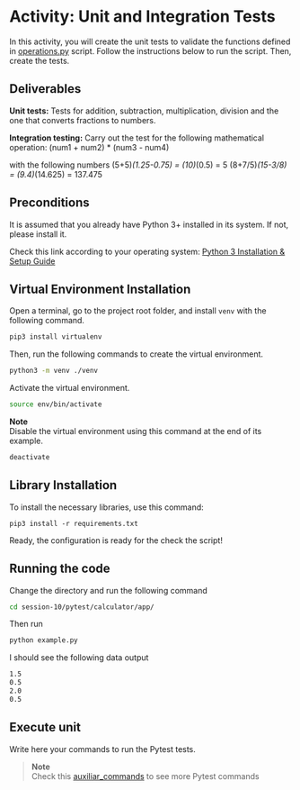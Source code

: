 # Activity: Unit and Integration Tests
In this activity, you will create the unit tests to validate the functions defined in [operations.py](app/operations.py) script. Follow the instructions below to run the script. Then, create the tests.

## Deliverables
**Unit tests:**
Tests for addition, subtraction, multiplication, division and the one that converts fractions to numbers.

**Integration testing:**
Carry out the test for the following mathematical operation:
(num1 + num2) * (num3 - num4)

with the following numbers
(5+5)*(1.25-0.75) = (10)*(0.5) = 5
(8+7/5)*(15-3/8) = (9.4)*(14.625) = 137.475

## Preconditions
It is assumed that you already have Python 3+ installed in its system. If not, please install it.

Check this link according to your operating system:
[Python 3 Installation & Setup Guide](https://realpython.com/installing-python/)

## Virtual Environment Installation
Open a terminal, go to the project root folder, and install `venv` with the following command.

```bash
pip3 install virtualenv
```

Then, run the following commands to create the virtual environment.
```bash
python3 -m venv ./venv
```

Activate the virtual environment.
```bash
source env/bin/activate
```

**Note**  
Disable the virtual environment using this command at the end of its example.
```bash
deactivate
```

## Library Installation
To install the necessary libraries, use this command:
```
pip3 install -r requirements.txt
```

Ready, the configuration is ready for the check the script!

## Running the code
Change the directory and run the following command
```bash
cd session-10/pytest/calculator/app/
```
Then run
```bash
python example.py
```
I should see the following data output
```bash
1.5
0.5
2.0
0.5
```


## Execute unit
Write here your commands to run the Pytest tests.

> **Note**  
Check this [auxiliar_commands](auxiliar_commands.md) to see more Pytest commands 